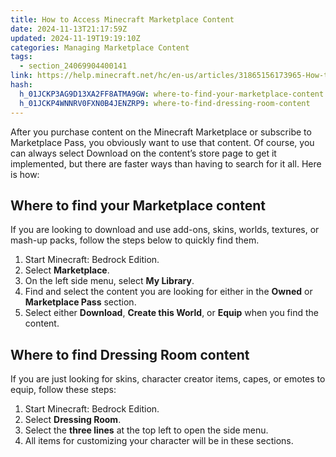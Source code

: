 ```yaml
---
title: How to Access Minecraft Marketplace Content
date: 2024-11-13T21:17:59Z
updated: 2024-11-19T19:19:10Z
categories: Managing Marketplace Content
tags:
  - section_24069904400141
link: https://help.minecraft.net/hc/en-us/articles/31865156173965-How-to-Access-Minecraft-Marketplace-Content
hash:
  h_01JCKP3AG9D13XA2FF8ATMA9GW: where-to-find-your-marketplace-content
  h_01JCKP4WNNRV0FXN0B4JENZRP9: where-to-find-dressing-room-content
---
```


After you purchase content on the Minecraft Marketplace or subscribe to Marketplace Pass, you obviously want to use that content. Of course, you can always select Download on the content’s store page to get it implemented, but there are faster ways than having to search for it all. Here is how:

## Where to find your Marketplace content

If you are looking to download and use add-ons, skins, worlds, textures, or mash-up packs, follow the steps below to quickly find them.

1.  Start Minecraft: Bedrock Edition.
2.  Select **Marketplace**.
3.  On the left side menu, select **My Library**.
4.  Find and select the content you are looking for either in the **Owned** or **Marketplace Pass** section.
5.  Select either **Download**, **Create this World**, or **Equip** when you find the content.

## Where to find Dressing Room content

If you are just looking for skins, character creator items, capes, or emotes to equip, follow these steps:

1.  Start Minecraft: Bedrock Edition.
2.  Select **Dressing Room**.
3.  Select the **three lines** at the top left to open the side menu.
4.  All items for customizing your character will be in these sections.
